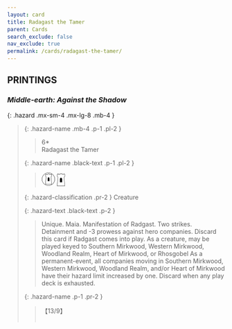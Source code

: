 ```yaml
---
layout: card
title: Radagast the Tamer
parent: Cards
search_exclude: false
nav_exclude: true
permalink: /cards/radagast-the-tamer/
---
```


## PRINTINGS


### _Middle-earth: Against the Shadow_

{: .hazard .mx-sm-4 .mx-lg-8 .mb-4 }
> {: .hazard-name .mb-4 .p-1 .pl-2 }
> > <div class="hazard-mp">6*</div>
> > <div class="card-name">Radagast the Tamer</div>
>
> {: .hazard-name .black-text .p-1 .pl-2 }
> > ![](/assets/images/free-domain.svg) ![](/assets/images/free-hold.svg)
>
> {: .hazard-classification .pr-2 }
> Creature
>
> {: .hazard-text .black-text .p-2 }
> > Unique. Maia. Manifestation of Radgast. Two strikes. Detainment and -3 prowess against hero companies. Discard this card if Radgast comes into play. As a creature, may be played keyed to Southern Mirkwood, Western Mirkwood, Woodland Realm, Heart of Mirkwood, or Rhosgobel As a permanent-event, all companies moving in Southern Mirkwood, Western Mirkwood, Woodland Realm, and/or Heart of Mirkwood have their hazard limit increased by one. Discard when any play deck is exhausted. 
>
> {: .hazard-name .p-1 .pr-2 }
> > <div class="card-shield">【13/9】</div>
> > <div class="card-corruption">&nbsp;</div>
